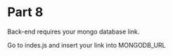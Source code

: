 ﻿# Part 8

Back-end requires your mongo database link.

Go to indes.js and insert your link into MONGODB_URL